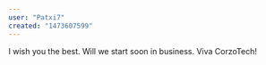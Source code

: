 ```yaml
---
user: "Patxi7"
created: "1473607599"
---
```


I wish you the best. Will we start soon in business. Viva CorzoTech!
